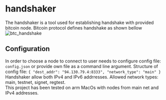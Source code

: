 # handshaker
The handshaker is a tool used for establishing handshake with provided bitcoin node. Bitcoin protocol defines handshake as shown bellow![btc_handshake](https://github.com/majchrzamemil/handshaker/assets/17731933/23f54a3f-8337-406e-8bd4-a364d4274f4c)
## Configuration
In order to choose a node to connect to user needs to configure config file: `config.json` or provide own file as a command line argument. Structure of config file:
`
{
  "dest_addr": "94.130.79.4:8333",
  "network_type": "main"
}
`<br />
Handshaker allow both IPv4 and IPv6 addrresses. Allowed network types: main, testnet, signet, regtest.<br />
This project has been tested on arm MacOs with nodes from main net and IPv4 addresses.
